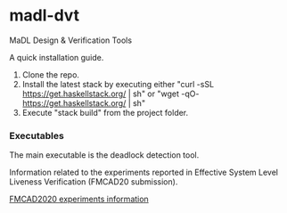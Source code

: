 # madl-dvt
MaDL Design &amp; Verification Tools

A quick installation guide.
1. Clone the repo.
2. Install the latest stack by executing either "curl -sSL https://get.haskellstack.org/ | sh" or "wget -qO- https://get.haskellstack.org/ | sh"
3. Execute "stack build" from the project folder.

### Executables

The main executable is the deadlock detection tool.

Information related to the experiments reported in Effective System Level Liveness Verification (FMCAD20 submission).

[FMCAD2020 experiments information](https://github.com/MaDL-DVT/madl-dvt/wiki/FMCAD20-Experiments)


